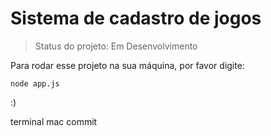 # Sistema de cadastro de jogos

> Status do projeto: Em Desenvolvimento

Para rodar esse projeto na sua máquina, por favor digite:

```
node app.js
```

:)

terminal mac commit
